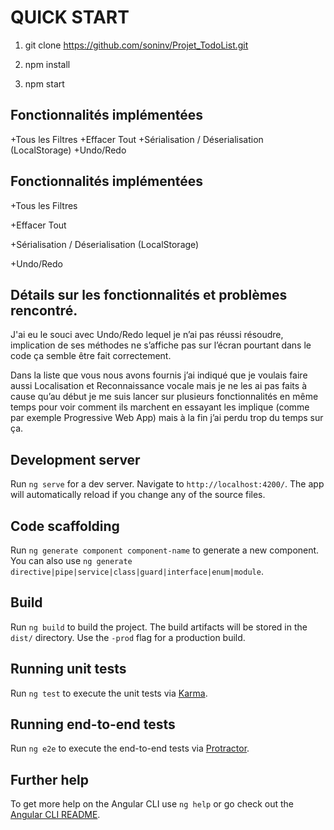 # QUICK START
  1) git clone https://github.com/soninv/Projet_TodoList.git

  2) npm install 

  3) npm start 

## Fonctionnalités implémentées
+Tous les Filtres
+Effacer Tout 
+Sérialisation / Déserialisation (LocalStorage)
+Undo/Redo

  
## Fonctionnalités implémentées

+Tous les Filtres 
 

+Effacer Tout  


+Sérialisation / Déserialisation (LocalStorage)


+Undo/Redo

## Détails sur les fonctionnalités et problèmes rencontré.


J'ai eu le souci avec Undo/Redo lequel je n’ai pas réussi résoudre, implication de ses méthodes ne s’affiche pas sur l’écran pourtant dans le code ça semble être fait correctement. 

Dans la liste que vous nous avons fournis j’ai indiqué que je voulais faire aussi Localisation et Reconnaissance vocale mais je ne les ai pas faits à cause qu’au début je me suis lancer sur plusieurs fonctionnalités en même temps pour voir comment ils marchent en essayant les implique (comme par exemple Progressive Web App) mais à la fin j’ai perdu trop du temps sur ça.



## Development server

Run `ng serve` for a dev server. Navigate to `http://localhost:4200/`. The app will automatically reload if you change any of the source files.

## Code scaffolding

Run `ng generate component component-name` to generate a new component. You can also use `ng generate directive|pipe|service|class|guard|interface|enum|module`.

## Build

Run `ng build` to build the project. The build artifacts will be stored in the `dist/` directory. Use the `-prod` flag for a production build.

## Running unit tests

Run `ng test` to execute the unit tests via [Karma](https://karma-runner.github.io).

## Running end-to-end tests

Run `ng e2e` to execute the end-to-end tests via [Protractor](http://www.protractortest.org/).

## Further help

To get more help on the Angular CLI use `ng help` or go check out the [Angular CLI README](https://github.com/angular/angular-cli/blob/master/README.md).
